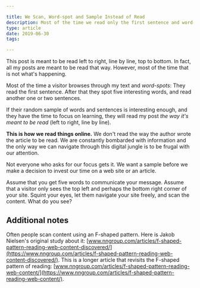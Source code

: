 ```yaml
---

title: We Scan, Word-spot and Sample Instead of Read
description: Most of the time we read only the first sentence and word-spot through the rest of the text. Assume that you get five words to communicate your message.
type: article
date: 2019-06-30
tags:

---
```


This post is meant to be read left to right, line by line, top to bottom. In fact, all my posts are meant to be read that way. However, most of the time that is not what's happening.

Most of the time a visitor browses through my text and *word-spots*: They read the first sentence. After that they spot five interesting words, and read another one or two sentences.

If their random sample of words and sentences is interesting enough, and they have the time to focus on learning, they will read my post *the way it's meant to be read* (left to right, line by line).

**This is how we read things online.** We don't read the way the author wrote the article to be read. We are constantly bombarded with information and the only way we can navigate through this digital jungle is to be frugal with our attention.

Not everyone who asks for our focus gets it. We want a sample before we make a decision to invest our time on a web site or an article.

Assume that you get five words to communicate your message. Assume that a visitor only sees the top left and perhaps the bottom right corner of your site. Squint your eyes, let them navigate your site freely, and scan the content. What do you see?

## Additional notes

Often people scan content using an F-shaped pattern. Here is Jakob Nielsen's original study about it: [www.nngroup.com/articles/f-shaped-pattern-reading-web-content-discovered/](https://www.nngroup.com/articles/f-shaped-pattern-reading-web-content-discovered/). This is a longer article that revisits the F-shaped pattern of reading: [www.nngroup.com/articles/f-shaped-pattern-reading-web-content/](https://www.nngroup.com/articles/f-shaped-pattern-reading-web-content/).

